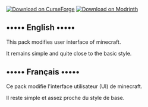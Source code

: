 [![Download on CurseForge](https://dl.topazdev.fr/stock/images/web/curseforge.svg)](https://www.curseforge.com/minecraft/texture-packs/quartz-ui)
[![Download on Modrinth](https://dl.topazdev.fr/stock/images/web/modrinth.svg)](https://modrinth.com/resourcepack/quartz-ui)

## ••••• English •••••

This pack modifies user interface of minecraft.

It remains simple and quite close to the basic style.

## ••••• Français •••••

Ce pack modifie l'interface utilisateur (UI) de minecraft.

Il reste simple et assez proche du style de base.
